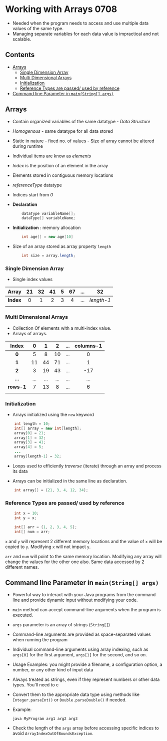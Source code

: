 <!-- omit in toc -->
# Working with Arrays 0708

- Needed when the program needs to access and use multiple data values of the same type.
- Managing separate variables for each data value is impractical and not scalable.

<!-- omit in toc -->
## Contents

- [Arrays](#arrays)
  - [Single Dimension Array](#single-dimension-array)
  - [Multi Dimensional Arrays](#multi-dimensional-arrays)
  - [Initialization](#initialization)
  - [Reference Types are passed/ used by reference](#reference-types-are-passed-used-by-reference)
- [Command line Parameter in `main(String[] args)`](#command-line-parameter-in-mainstring-args)

## Arrays

- Contain organized variables of the same datatype - *Data Structure*
- *Homogenous* - same datatype for all data stored
- Static in nature - fixed no. of values - Size of array cannot be altered during runtime
- Individual items are know as *elements*
- *Index* is the position of an element in the array
- Elements stored in contiguous memory locations
- *referenceType* datatype
- Indices start from *0*
- **Declaration**

    ```java
        dataType variableName[];
        dataType[] variableName;
    ```

- **Initialization** : memory allocation

    ```java
        int age[] = new age[10]
    ```

- Size of an array stored as array property `length`

    ```java
        int size = array.length;
    ```

### Single Dimension Array

- Single index values

|**Array**|21|32|41|5|67|...|32|
|:---:|:---:|:---:|:---:|:---:|:---:|:---:|:---:|
|**Index**|0|1|2|3|4|...|*length-1*|
||

### Multi Dimensional Arrays

- Collection Of elements with a multi-index value.
- Arrays of arrays.

|**Index**|0|1|2|...|columns-1|
|:---:|:---:|:---:|:---:|:---:|:---:|
|**0**|5|8|10|...|0|
|**1**|11|44|71|...|1|
|**2**|3|19|43|...|-17|
|**...**|...|...|...|...|...|
|**rows-1**|7|13|8|...|6|
||

### Initialization

- Arrays initialized using the `new` keyword

```java
    int length = 10;
    int[] array = new int[length];
    array[0] = 21;
    array[1] = 32;
    array[3] = 41;
    array[4] = 5;
    ...
    array[length-1] = 32;
```

- Loops used to efficiently *traverse* (iterate) through an array and process its data

- Arrays can be initialized in the same line as declaration.

```java
    int array[] = {21, 3, 4, 12, 34};
```

### Reference Types are passed/ used by reference

```java
    int x = 10;
    int y = x;

    int[] arr = {1, 2, 3, 4, 5};
    int[] num = arr;
```

`x` and `y` will represent 2 different memory locations and the value of `x` will be copied to `y`. Modifying `x` will not impact `y`.

`arr` and `num` will point to the same memory location. Modifying any array will change the values for the other one also. Same data accessed by 2 different names.

## Command line Parameter in `main(String[] args)`

- Powerful way to interact with your Java programs from the command line and provide dynamic input without modifying your code.
- `main` method can accept command-line arguments when the program is executed.

- `args` parameter is an array of strings (`String[]`)

- Command-line arguments are provided as space-separated values when running the program

- Individual command-line arguments using array indexing, such as `args[0]` for the first argument, `args[1]` for the second, and so on.

- Usage Examples: you might provide a filename, a configuration option, a number, or any other kind of input data

- Always treated as strings, even if they represent numbers or other data types. You'll need to c
- Convert them to the appropriate data type using methods like `Integer.parseInt()` or `Double.parseDouble()` if needed.

- Example:

    ```text
    java MyProgram arg1 arg2 arg3
    ```

- Check the length of the `args` array before accessing specific indices to avoid `ArrayIndexOutOfBoundsException`.
